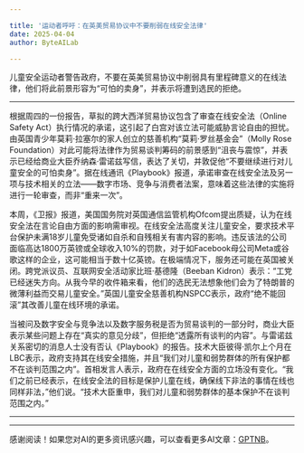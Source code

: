 ```yaml
---

title: '运动者呼吁：在英美贸易协议中不要削弱在线安全法律'
date: 2025-04-04
author: ByteAILab

---
```


儿童安全运动者警告政府，不要在英美贸易协议中削弱具有里程碑意义的在线法律，他们将此前景形容为“可怕的卖身”，并表示将遭到选民的拒绝。

---
根据周四的一份报告，草拟的跨大西洋贸易协议包含了审查在线安全法（Online Safety Act）执行情况的承诺，这引起了白宫对该立法可能威胁言论自由的担忧。由英国青少年莫莉·拉塞尔的家人创立的慈善机构“莫莉·罗丝基金会”（Molly Rose Foundation）对此可能将法律作为贸易谈判筹码的前景感到“沮丧与震惊”，并表示已经给商业大臣乔纳森·雷诺兹写信，表达了关切，并敦促他“不要继续进行对儿童安全的可怕卖身”。据在线通讯《Playbook》报道，承诺审查在线安全法及另一项与技术相关的立法——数字市场、竞争与消费者法案，意味着这些法律的实施将进行一轮审查，而非“重来一次”。

本周，《卫报》报道，美国国务院对英国通信监管机构Ofcom提出质疑，认为在线安全法在言论自由方面的影响需审视。在线安全法高度关注儿童安全，要求技术平台保护未满18岁儿童免受诸如自杀和自残相关有害内容的影响。违反该法的公司面临高达1800万英镑或全球收入10%的罚款，对于如Facebook母公司Meta或谷歌这样的企业，这可能相当于数十亿英镑。在极端情况下，服务还可能在英国被关闭。跨党派议员、互联网安全活动家比班·基德隆（Beeban Kidron）表示：“工党已经迷失方向。从我今早的收件箱来看，他们的选民无法想象他们会为了特朗普的微薄利益而交易儿童安全。”英国儿童安全慈善机构NSPCC表示，政府“绝不能回滚”其改善儿童在线环境的承诺。

当被问及数字安全与竞争法以及数字服务税是否为贸易谈判的一部分时，商业大臣表示某些问题上存在“真实的意见分歧”，但拒绝“透露所有谈判的内容”。与雷诺兹关系密切的消息人士没有否认《Playbook》的报告。技术大臣彼得·凯尔上个月在LBC表示，政府支持其在线安全措施，并且“我们对儿童和弱势群体的所有保护都不在谈判范围之内”。首相发言人表示，政府在在线安全方面的立场没有变化。“我们之前已经表示，在线安全法的目标是保护儿童在线，确保线下非法的事情在线也同样非法，”他们说。“技术大臣重申，我们对儿童和弱势群体的基本保护不在谈判范围之内。”

---
---
感谢阅读！如果您对AI的更多资讯感兴趣，可以查看更多AI文章：[GPTNB](https://gptnb.com)。
